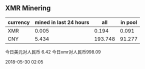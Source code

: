 ## XMR Minering

|currency|mined in last 24 hours|all|in pool|
|---|---|---|---|
|XMR|0.005|0.194|0.091|
|CNY|5.434|193.748|91.277|

今日美元对人民币 6.42	今日xmr对人民币998.09


2018-05-30 02:05